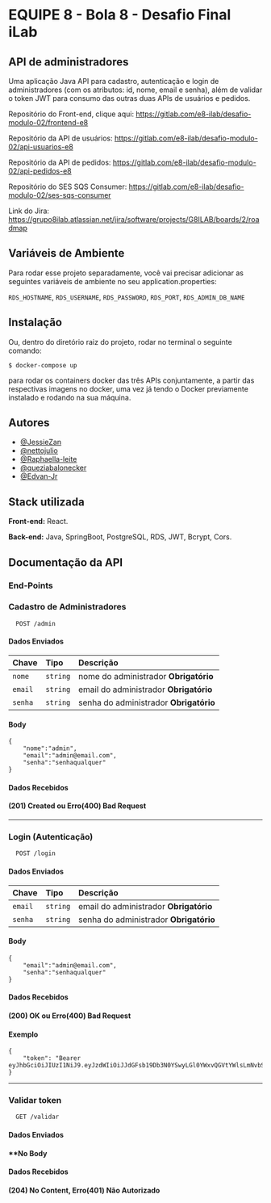 # EQUIPE 8 - Bola 8 - Desafio Final iLab

## API de administradores

Uma aplicação Java API para cadastro, autenticação e login de administradores (com os atributos: id, nome,
email e senha), além de validar o token JWT para consumo das outras duas APIs de usuários e pedidos.

Repositório do Front-end, clique aqui: https://gitlab.com/e8-ilab/desafio-modulo-02/frontend-e8

Repositório da API de usuários: https://gitlab.com/e8-ilab/desafio-modulo-02/api-usuarios-e8

Repositório da API de pedidos: https://gitlab.com/e8-ilab/desafio-modulo-02/api-pedidos-e8

Repositório do SES SQS Consumer: https://gitlab.com/e8-ilab/desafio-modulo-02/ses-sqs-consumer

Link do Jira: https://grupo8ilab.atlassian.net/jira/software/projects/G8ILAB/boards/2/roadmap 

## Variáveis de Ambiente

Para rodar esse projeto separadamente, você vai precisar adicionar as seguintes variáveis de ambiente no seu 
application.properties:

`RDS_HOSTNAME`, `RDS_USERNAME`, `RDS_PASSWORD`, `RDS_PORT`, `RDS_ADMIN_DB_NAME`

## Instalação
Ou, dentro do diretório raiz do projeto, rodar no terminal o seguinte comando:

```
$ docker-compose up
```

para rodar os containers docker das três APIs conjuntamente, a partir das respectivas imagens no docker, uma vez já tendo o Docker previamente instalado e rodando na sua máquina.

## Autores

- [@JessieZan](https://www.github.com/JessieZan)
- [@nettojulio](https://www.github.com/nettojulio)
- [@Raphaella-leite](https://github.com/Raphaella-leite)
- [@queziabalonecker](https://github.com/queziabalonecker)
- [@Edvan-Jr](https://github.com/Edvan-Jr)
## Stack utilizada

**Front-end:** React.

**Back-end:** Java, SpringBoot, PostgreSQL, RDS, JWT, Bcrypt, Cors.


## Documentação da API

### End-Points

### Cadastro de Administradores

```http
  POST /admin
```

#### Dados Enviados

| Chave   | Tipo       | Descrição                           |
| :---------- | :--------- | :---------------------------------- |
| `nome` | `string` | nome do administrador **Obrigatório** |
| `email` | `string` | email do administrador **Obrigatório** |
| `senha` | `string` | senha do administrador **Obrigatório** |


#### Body
```http
{
	"nome":"admin",
	"email":"admin@email.com",
	"senha":"senhaqualquer"
}
```

#### Dados Recebidos

#### (201) Created ou Erro(400) Bad Request

---


### Login (Autenticação)

```http
  POST /login
```

#### Dados Enviados

| Chave   | Tipo       | Descrição                                   |
| :---------- | :--------- | :------------------------------------------ |
| `email` | `string` | email do administrador **Obrigatório** |
| `senha` | `string` | senha do administrador **Obrigatório** |

#### Body
```http
{
	"email":"admin@email.com",
	"senha":"senhaqualquer"
}
```

#### Dados Recebidos

#### (200) OK ou Erro(400) Bad Request

#### Exemplo
```http
{
	"token": "Bearer eyJhbGciOiJIUzI1NiJ9.eyJzdWIiOiJJdGFsb19Db3N0YSwyLGl0YWxvQGVtYWlsLmNvbSw3MTEyMzQ1Njc4OSIsImlzcyI6IkZvb2RMb3ZlcnMiLCJleHAiOjE2NDg3ODA4Nzl9.0UW7jMU8_S9VvluB3tMDvwRHAbp6ZcMoCoyFRrO6Udk"
}
```

---


### Validar token

```http
  GET /validar
```

#### Dados Enviados

#### **No Body

#### Dados Recebidos

#### (204) No Content, Erro(401) Não Autorizado
